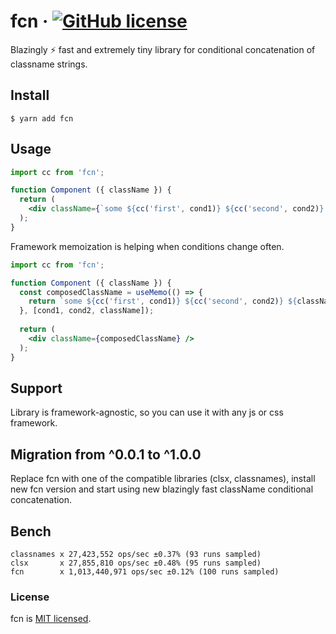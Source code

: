 # fcn &middot; [![GitHub license](https://img.shields.io/badge/license-MIT-blue.svg)](https://github.com/indy-dough/fcn/blob/main/LICENSE)

Blazingly ⚡️ fast and extremely tiny library for conditional concatenation of classname strings.

## Install

```
$ yarn add fcn
```

## Usage

```jsx
import cc from 'fcn';

function Component ({ className }) {
  return (
    <div className={`some ${cc('first', cond1)} ${cc('second', cond2)} ${className}`} />
  );
}
```

Framework memoization is helping when conditions change often.

```jsx
import cc from 'fcn';

function Component ({ className }) {
  const composedClassName = useMemo(() => {
    return `some ${cc('first', cond1)} ${cc('second', cond2)} ${className}`;
  }, [cond1, cond2, className]);
  
  return (
    <div className={composedClassName} />
  );
}
```

## Support

Library is framework-agnostic, so you can use it with any js or css framework.

## Migration from ^0.0.1 to ^1.0.0

Replace fcn with one of the compatible libraries (clsx, classnames), install new fcn version and start using new blazingly fast className conditional concatenation.

## Bench

```
classnames x 27,423,552 ops/sec ±0.37% (93 runs sampled)
clsx       x 27,855,810 ops/sec ±0.48% (95 runs sampled)
fcn        x 1,013,440,971 ops/sec ±0.12% (100 runs sampled)
```

### License

fcn is [MIT licensed](./LICENSE).
